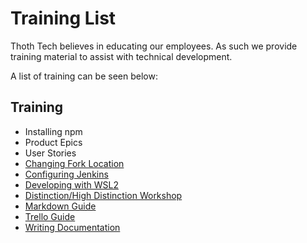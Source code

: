 # Training List

Thoth Tech believes in educating our employees. As such we provide training material to assist with
technical development.

A list of training can be seen below:

## Training

- Installing npm
- Product Epics
- User Stories
- [Changing Fork Location](changing-git-fork-location.md)
- [Configuring Jenkins](configuring-jenkins.md)
- [Developing with WSL2](developing-with-wsl2.md)
- [Distinction/High Distinction Workshop](distinction-high-distinction-workshop.md)
- [Markdown Guide](markdown-guide.md)
- [Trello Guide](trello-guide.md)
- [Writing Documentation](writing-documentation.md)
